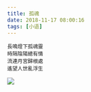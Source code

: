 ```yaml
---
title: 孤魂
date: 2018-11-17 08:00:16
tags: [小语]
---
```

```
長鳴燈下孤魂靈
時隔陰陽總有情
流連月宮歸根處
遙望人世亂浮生
```
![](http://wx2.sinaimg.cn/mw690/56e62e01ly1fxaqcuutsgj20u0142qfc.jpg)

